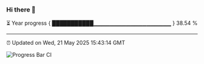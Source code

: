 ### Hi there 👋

⏳ Year progress { ███████████▁▁▁▁▁▁▁▁▁▁▁▁▁▁▁▁▁▁▁ } 38.54 %

---

⏰ Updated on Wed, 21 May 2025 15:43:14 GMT

![Progress Bar CI](https://github.com/IshwaranRudhara/GIT-ACTION/workflows/Progress%20Bar%20CI/badge.svg)
